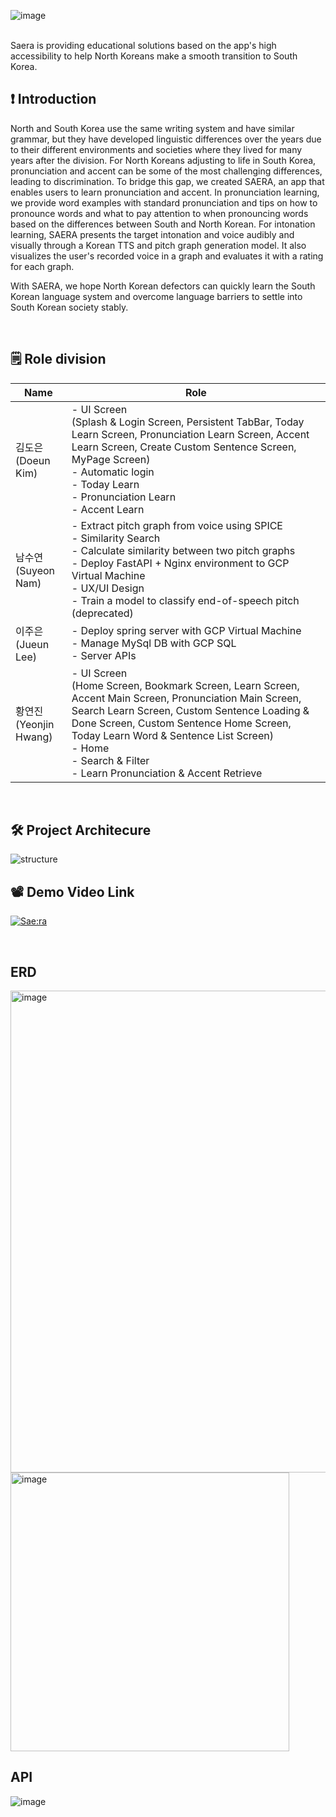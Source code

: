 ![image](https://user-images.githubusercontent.com/61380136/229182068-4f0bd606-8dd3-4e27-a95a-41edc9d37410.png)


<br/>
Saera is providing educational solutions based on the app's high accessibility to help North Koreans make a smooth transition to South Korea.

## ❗️  Introduction
North and South Korea use the same writing system and have similar grammar, but they have developed linguistic differences over the years due to their different environments and societies where they lived for many years after the division. For North Koreans adjusting to life in South Korea, pronunciation and accent can be some of the most challenging differences, leading to discrimination. To bridge this gap, we created SAERA, an app that enables users to learn pronunciation and accent. In pronunciation learning, we provide word examples with standard pronunciation and tips on how to pronounce words and what to pay attention to when pronouncing words based on the differences between South and North Korean. For intonation learning, SAERA presents the target intonation and voice audibly and visually through a Korean TTS and pitch graph generation model. It also visualizes the user's recorded voice in a graph and evaluates it with a rating for each graph. <br/>

With SAERA, we hope North Korean defectors can quickly learn the South Korean language system and overcome language barriers to settle into South Korean society stably.

<br/>

## 🗒  Role division
| Name                     | Role |
|--------------------------|------|
| 김도은 <br/> (Doeun Kim) | - UI Screen <br/>(Splash & Login Screen, Persistent TabBar, Today Learn Screen, Pronunciation Learn Screen, Accent Learn Screen, Create Custom Sentence Screen, MyPage Screen) <br/> - Automatic login <br/> - Today Learn <br/> - Pronunciation Learn <br/> - Accent Learn|
| 남수연 <br/> (Suyeon Nam)|- Extract pitch graph from voice using SPICE<br/>- Similarity Search<br/>- Calculate similarity between two pitch graphs<br/>- Deploy FastAPI + Nginx environment to GCP Virtual Machine<br/>- UX/UI Design<br/>- Train a model to classify end-of-speech pitch (deprecated)|
| 이주은 <br/> (Jueun Lee)          |- Deploy spring server with GCP Virtual Machine<br/>- Manage MySql DB with GCP SQL<br/>- Server APIs|
| 황연진 <br/> (Yeonjin Hwang) | - UI Screen <br/>(Home Screen, Bookmark Screen, Learn Screen, Accent Main Screen, Pronunciation Main Screen, Search Learn Screen, Custom Sentence Loading & Done Screen, Custom Sentence Home Screen, Today Learn Word & Sentence List Screen) <br/> - Home <br/> - Search & Filter <br/> - Learn Pronunciation & Accent Retrieve |

<br/>

## 🛠  Project Architecure

![structure](https://user-images.githubusercontent.com/61380136/228789413-032bc738-8622-4970-944b-4fd2e4136d29.png)

## 📽  Demo Video Link

 [![Sae:ra](https://user-images.githubusercontent.com/61380136/229182496-a3ea7c7f-313d-49b1-8ee0-e5b9ab106999.png)](https://youtu.be/zmuxz9bldj4)
 
 <br/>

## ERD
<img width="771" alt="image" src="https://github.com/YeonJeans/Saera-Server/assets/68546023/9417e300-dec9-4474-9340-779279782fd9">
<img width="446" alt="image" src="https://github.com/YeonJeans/Saera-Server/assets/68546023/3f24a78b-c1e2-43e1-95f6-3a968ff97b32">

<br/>

## API
![image](https://github.com/YeonJeans/Saera-Server/assets/68546023/2265013e-9f1c-4354-974d-a1f5ae7bf9e7)



